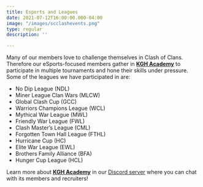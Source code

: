 ```yaml
---
title: Esports and Leagues
date: 2021-07-12T16:00:00.000-04:00
image: "/images/scclashevents.png"
type: regular
description: ''

---
```

Many of our members love to challenge themselves in Clash of Clans. Therefore our eSports-focused members gather in [**KGH Academy**](serious) to participate in multiple tournaments and hone their skills under pressure. Some of the leagues we have participated in are:

* No Dip League (NDL)
* Miner League Clan Wars (MLCW)
* Global Clash Cup (GCC)
* Warriors Champions League (WCL)
* Mythical War League (MWL)
* Friendly War League (FWL)
* Clash Master’s League (CML)
* Forgotten Town Hall League (FTHL)
* Hurricane Cup (HC)
* Elite War League (EWL)
* Brothers Family Alliance (BFA)
* Hunger Cup League (HCL)

Learn more about [**KGH Academy**]() in our [Discord server](https://discord.gg/clashfiles) where you can chat with its members and recruiters!